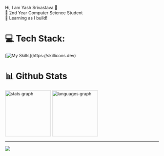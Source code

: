 Hi, I am Yash Srivastava 👋<br>
🏫 2nd Year Computer Science Student<br>
🔧 Learning as I build!

# 💻 Tech Stack:
[![My Skills](https://skillicons.dev/icons?i=js,html,css,c,cpp,photoshop,ae,atom,bootstrap,discord,figma,git,java,jquery,nodejs,npm,ps,react,tailwind,)](https://skillicons.dev)
# 📊 Github Stats
<!-- Stats: https://github-readme-stats.vercel.app -->
<div>
<img src="https://github-readme-stats.vercel.app/api/top-langs/?username=Yashsrivasta7a&theme=vue-dark&hide_border=false&include_all_commits=true&count_private=true&layout=compact" height="150" alt="stats graph"  />
<img src="https://github-readme-streak-stats.herokuapp.com/?user=Yashsrivasta7a&theme=vue-dark&hide_border=false" height="150" alt="languages graph"  />
</div>

---

[![](https://visitcount.itsvg.in/api?id=yashsrivasta7a&icon=0&color=0)](https://visitcount.itsvg.in)

<!-- Proudly created with GPRM ( https://gprm.itsvg.in )

## 🌐 Socials:
[![Behance](https://img.shields.io/badge/Behance-1769ff?logo=behance&logoColor=white)](https://behance.net/yashsrivasta7a) [![Instagram](https://img.shields.io/badge/Instagram-%23E4405F.svg?logo=Instagram&logoColor=white)](https://instagram.com/yashsrivasta7a) [![LinkedIn](https://img.shields.io/badge/LinkedIn-%230077B5.svg?logo=linkedin&logoColor=white)](https://linkedin.com/in/yashsrivasta7a) [![Reddit](https://img.shields.io/badge/Reddit-%23FF4500.svg?logo=Reddit&logoColor=white)](https://reddit.com/user/yashsrivasta7a) [![X](https://img.shields.io/badge/X-black.svg?logo=X&logoColor=white)](https://x.com/yashsrivasta7a) [![YouTube](https://img.shields.io/badge/YouTube-%23FF0000.svg?logo=YouTube&logoColor=white)](https://youtube.com/@yashsrivasta7a) 
-->
